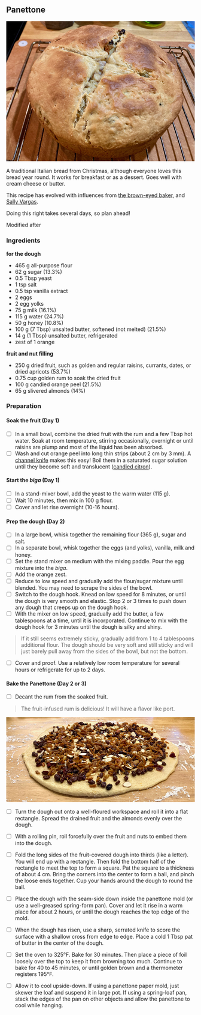 ## Panettone

![](images/panettone.jpg)

A traditional Italian bread from Christmas, although everyone loves this bread year round. It works for breakfast or as a dessert. Goes well with cream cheese or butter. 

This recipe has evolved with influences from [the brown-eyed baker](https://www.browneyedbaker.com/panettone-recipe/), and [Sally Vargas](https://www.simplyrecipes.com/recipes/panettone/). 

Doing this right takes several days, so plan ahead!

Modified after 

### Ingredients

**for the dough**

- 465 g all-purpose flour
- 62 g sugar (13.3%)
- 0.5 Tbsp yeast
- 1 tsp salt
- 0.5 tsp vanilla extract
- 2 eggs
- 2 egg yolks
- 75 g milk (16.1%)
- 115 g water (24.7%)
- 50 g honey (10.8%)
- 100 g (7 Tbsp) unsalted butter, softened (not melted) (21.5%)
- 14 g (1 Tbsp) unsalted butter, refrigerated
- zest of 1 orange

**fruit and nut filling**

- 250 g dried fruit, such as golden and regular raisins, currants, dates, or dried apricots (53.7%)
- 0.75 cup golden rum to soak the dried fruit
- 100 g candied orange peel (21.5%)
- 65 g slivered almonds (14%)



### Preparation

#### Soak the fruit (Day 1)

- [ ] In a small bowl, combine the dried fruit with the rum and a few Tbsp hot water. Soak at room temperature, stirring occasionally, overnight or until raisins are plump and most of the liquid has been absorbed.
- [ ] Wash and cut orange peel into long thin strips (about 2 cm by 3 mm). A [channel knife](https://www.youtube.com/watch?v=eYtUR4zZMdk) makes this easy! Boil them in a saturated sugar solution until they become soft and translucent ([candied citron](https://www.aspicyperspective.com/the-easiest-candied-orange-peel-recipe/)).

#### Start the *biga* (Day 1)

- [ ] In a stand-mixer bowl, add the yeast to the warm water (115 g). 
- [ ] Wait 10 minutes, then mix in 100 g flour.
- [ ] Cover and let rise overnight (10-16 hours).

#### Prep the dough (Day 2)

- [ ] In a large bowl, whisk together the remaining flour (365 g), sugar and salt.
- [ ] In a separate bowl, whisk together the eggs (and yolks), vanilla, milk and honey.
- [ ] Set the stand mixer on medium with the mixing paddle. Pour the egg mixture into the *biga*. 
- [ ] Add the orange zest.
- [ ] Reduce to low speed and gradually add the flour/sugar mixture until blended. You may need to scrape the sides of the bowl.
- [ ] Switch to the dough hook. Knead on low speed for 8 minutes, or until the dough is very smooth and elastic. Stop 2 or 3 times to push down any dough that creeps up on the dough hook.
- [ ] With the mixer on low speed, gradually add the butter, a few tablespoons at a time, until it is incorporated. Continue to mix with the dough hook for 3 minutes until the dough is silky and shiny.

> If it still seems extremely sticky, gradually add from 1 to 4 tablespoons additional flour. The dough should be very soft and still sticky and will just barely pull away from the sides of the bowl, but not the bottom.

- [ ] Cover and proof. Use a relatively low room temperature for several hours or refrigerate for up to 2 days.

#### Bake the Panettone (Day 2 or 3)

- [ ] Decant the rum from the soaked fruit. 

> The fruit-infused rum is delicious! It will have a flavor like port.

![](images/panettone.in.prep.jpg)

- [ ] Turn the dough out onto a well-floured workspace and roll it into a flat rectangle. Spread the drained fruit and the almonds evenly over the dough. 
- [ ] With a rolling pin, roll forcefully over the fruit and nuts to embed them into the dough.
- [ ] Fold the long sides of the fruit-covered dough into thirds (like a letter). You will end up with a rectangle. Then fold the bottom half of the rectangle to meet the top to form a square. Pat the square to a thickness of about 4 cm. Bring the corners into the center to form a ball, and pinch the loose ends together. Cup your hands around the dough to round the ball.
- [ ] Place the dough with the seam-side down inside the panettone mold (or use a well-greased spring-form pan). Cover and let it rise in a warm place for about 2 hours, or until the dough reaches the top edge of the mold. 
- [ ] When the dough has risen, use a sharp, serrated knife to score the surface with a shallow cross from edge to edge. Place a cold 1 Tbsp pat of butter in the center of the dough.
- [ ] Set the oven to 325°F. Bake for 30 minutes. Then place a piece of foil loosely over the top to keep it from browning too much. Continue to bake for 40 to 45 minutes, or until golden brown and a thermometer registers 195°F. 
- [ ] Allow it to cool upside-down. If using a panettone paper mold, just skewer the loaf and suspend it in large pot. If using a spring-loaf pan, stack the edges of the pan on other objects and allow the panettone to cool while hanging.

